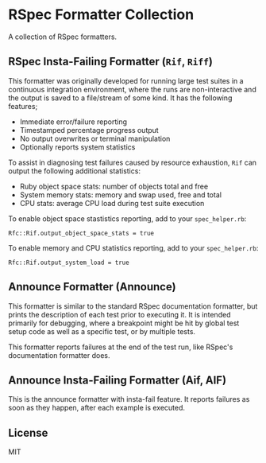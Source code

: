 # RSpec Formatter Collection

A collection of RSpec formatters.


## RSpec Insta-Failing Formatter (`Rif`, `Riff`)

This formatter was originally developed for running large test suites in a
continuous integration environment, where the runs are non-interactive
and the output is saved to a file/stream of some kind.
It has the following features;

- Immediate error/failure reporting
- Timestamped percentage progress output
- No output overwrites or terminal manipulation
- Optionally reports system statistics

To assist in diagnosing test failures caused by resource exhaustion,
`Rif` can output the following additional statistics:

- Ruby object space stats: number of objects total and free
- System memory stats: memory and swap used, free and total
- CPU stats: average CPU load during test suite execution

To enable object space stastistics reporting, add to your `spec_helper.rb`:

    Rfc::Rif.output_object_space_stats = true

To enable memory and CPU statistics reporting, add to your `spec_helper.rb`:

    Rfc::Rif.output_system_load = true


## Announce Formatter (Announce)

This formatter is similar to the standard RSpec documentation formatter,
but prints the description of each test prior to executing it.
It is intended primarily for debugging, where a breakpoint might be hit
by global test setup code as well as a specific test, or by multiple tests.

This formatter reports failures at the end of the test run, like
RSpec's documentation formatter does.


## Announce Insta-Failing Formatter (Aif, AIF)

This is the announce formatter with insta-fail feature. It reports
failures as soon as they happen, after each example is executed.


## License

MIT
